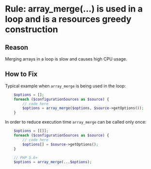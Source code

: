 # Rule: array_merge(...) is used in a loop and is a resources greedy construction

## Reason
Merging arrays in a loop is slow and causes high CPU usage.

## How to Fix
Typical example when `array_merge` is being used in the loop:
``` php
    $options = [];
    foreach ($configurationSources as $source) {
        // code here
        $options = array_merge($options, $source->getOptions());
    }
```

In order to reduce execution time `array_merge` can be called only once:
``` php
    $options = [[]];
    foreach ($configurationSources as $source) {
        // code here
        $options[] = $source->getOptions();
    }

    // PHP 5.6+
    $options = array_merge(...$options);
```
